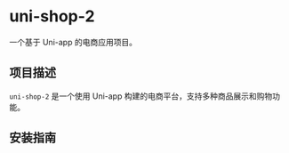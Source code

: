 # uni-shop-2

一个基于 Uni-app 的电商应用项目。

## 项目描述

`uni-shop-2` 是一个使用 Uni-app 构建的电商平台，支持多种商品展示和购物功能。

## 安装指南


